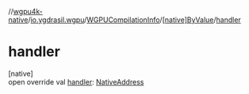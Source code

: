 //[wgpu4k-native](../../../../index.md)/[io.ygdrasil.wgpu](../../index.md)/[WGPUCompilationInfo](../index.md)/[[native]ByValue](index.md)/[handler](handler.md)

# handler

[native]\
open override val [handler](handler.md): [NativeAddress](../../../ffi/-native-address/index.md)